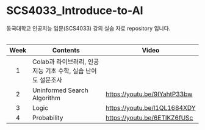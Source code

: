 # SCS4033_Introduce-to-AI
동국대학교 인공지능 입문(SCS4033) 강의 실습 자료 repository 입니다.<br><br>

|Week|Contents|Video|
|:---:|---|---|
|1|Colab과 라이브러리, 인공지능 기초 수학, 실습 난이도 설문조사||
|2|Uninformed Search Algorithm|https://youtu.be/9IYahtP33bw|
|3|Logic|https://youtu.be/l1QL1684XDY|
|4|Probability|https://youtu.be/6ETIKZ6fUSc|